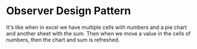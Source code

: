 ﻿# Observer Design Pattern

It's like when in excel we have multiple cells with numbers and a pie chart and another sheet with the sum.
Then when we move a value in the cells of numbers, then the chart and sum is refreshed.

